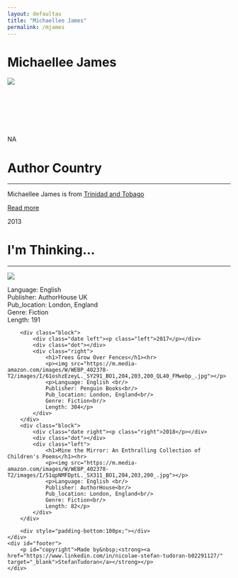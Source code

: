 ```yaml
---
layout: defaultau
title: "Michaellee James"
permalink: /mjames
---
```

<!-- partial:index.partial.html -->
<div class="content">
    <h1>Michaellee James</h1>
    <div class="quote">
        <div><img src="https://scontent-mia3-2.xx.fbcdn.net/v/t39.30808-6/293154507_198397432516708_386178775158791160_n.jpg?_nc_cat=107&ccb=1-7&_nc_sid=09cbfe&_nc_ohc=uyjmfo_4KiwAX-4l1Xu&_nc_ht=scontent-mia3-2.xx&oh=00_AfA8MIS8rMn9LsLWeSxBPsJ7Un0edNEjC2_F0Q_LbNm5Yw&oe=639F3C8C" class="logo"></div>
    </div>
    <div class="timeline">
        <div style="padding-bottom:100px;"></div>
        <div class="block">
            <div class="date right"><p class="right"> NA </p></div>
            <div class="dot"></div>
            <div class="left first">
            <div class="author_country">
                <h1>Author Country</h1><hr>
          <div class="aclocation">  <p> Michaellee James is from <a href="http://localhost:4000/3"> Trinidad and Tobago</a></p></div>
              <div class="acreadmore">  <a href="#" target="_blank">Read more</a></div>
            </div>
            </div>
        </div>
        <div class="block">
            <div class="date left"><p class="left">2013</p></div>
            <div class="dot"></div>
            <div class="right">
                <h1>I'm Thinking...</h1><hr>
                <p><img src="https://m.media-amazon.com/images/W/WEBP_402378-T2/images/I/51hDEVddAKL.jpg"></p>
                <p>Language: English <br/>
                Publisher: AuthorHouse UK<br/>
                Pub_location: London, England<br/>
                Genre: Fiction<br/>
                Length: 191</p>
            </div>
        </div>

        <div class="block">
            <div class="date left"><p class="left">2017</p></div>
            <div class="dot"></div>
            <div class="right">
                <h1>Trees Grow Over Fences</h1><hr>
                <p><img src="https://m.media-amazon.com/images/W/WEBP_402378-T2/images/I/61oshzEzeyL._SY291_BO1,204,203,200_QL40_FMwebp_.jpg"></p>
                <p>Language: English <br/>
                Publisher: Penguin Books<br/>
                Pub_location: London, England<br/>
                Genre: Fiction<br/>
                Length: 304</p>
            </div>
        </div>
        <div class="block">
            <div class="date right"><p class="right">2018</p></div>
            <div class="dot"></div>
            <div class="left">
                <h1>Mine the Mirror: An Enthralling Collection of Children's Poems</h1><hr>
                <p><img src="https://m.media-amazon.com/images/W/WEBP_402378-T2/images/I/51qpNMFDptL._SX311_BO1,204,203,200_.jpg"></p>
                <p>Language: English <br/>
                Publisher: AuthorHouse<br/>
                Pub_location: London, England<br/>
                Genre: Fiction<br/>
                Length: 82</p>
            </div>
        </div>

        <div style="padding-bottom:100px;"></div>
    </div>
    <div id="footer">
        <p id="copyright">Made by&nbsp;<strong><a href="https://www.linkedin.com/in/nicolae-stefan-tudoran-b02291127/" target="_blank">StefanTudoran</a></strong></p>
    </div>
</div>
<!-- partial -->
  <script src='https://cdnjs.cloudflare.com/ajax/libs/jquery/3.1.1/jquery.min.js'></script><script  src="assets/js/authorscript.js"></script>
